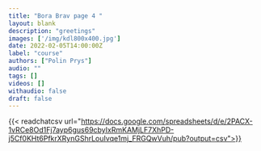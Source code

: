```yaml
---
title: "Bora Brav page 4 "
layout: blank
description: "greetings"
images: ['/img/kdl800x400.jpg']
date: 2022-02-05T14:00:00Z
label: "course"
authors: ["Polin Prys"]
audio: ""
tags: []
videos: []
withaudio: false
draft: false
---
```

{{< readchatcsv url="https://docs.google.com/spreadsheets/d/e/2PACX-1vRCe8Od1Fj7ayp6gus69cbyIxRmKAMjLF7XhPD-j5Cf0KHt6PfkrXRynGShrLouIvqe1mj_FRGQwVuh/pub?output=csv">}}
